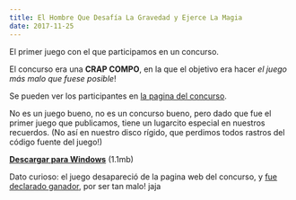 ```yaml
---
title: El Hombre Que Desafía La Gravedad y Ejerce La Magia
date: 2017-11-25
---
```


El primer juego con el que participamos en un concurso.

El concurso era una __CRAP COMPO__, en la que el objetivo era hacer _el juego más malo que fuese posible_!

Se pueden ver los participantes en [la pagina del concurso](http://www.pixjuegos.com/crapcompo/?page_id=8).

No es un juego bueno, no es un concurso bueno, pero dado que fue el primer juego que publicamos, tiene un lugarcito especial en nuestros recuerdos. (No así en nuestro disco rígido, que perdimos todos rastros del código fuente del juego!)

[__Descargar para Windows__](http://files.torresbaldi.com/el-hombre-que-desafia-la-gravedad-y-ejerce-la-magia.zip) (1.1mb)

Dato curioso: el juego desapareció de la pagina web del concurso, y [fue declarado ganador](http://forum.bennugd.org/index.php/topic,1451.msg24555.html#msg24555), por ser tan malo! jaja
